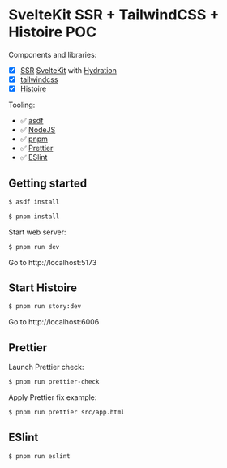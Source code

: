 # SvelteKit SSR + TailwindCSS + Histoire POC

Components and libraries:

- [x] [SSR](https://kit.svelte.dev/docs/page-options#ssr) [SvelteKit](https://github.com/sveltejs/kit) with [Hydration](https://kit.svelte.dev/docs/glossary#hydration)
- [x] [tailwindcss](https://github.com/tailwindlabs/tailwindcss)
- [x] [Histoire](https://histoire.dev/)

Tooling:

- ✅ [asdf](https://asdf-vm.com/)
- ✅ [NodeJS](https://nodejs.org/en/)
- ✅ [pnpm](https://pnpm.io/)
- ✅ [Prettier](https://prettier.io/)
- ✅ [ESlint](https://eslint.org/)

## Getting started

```sh
$ asdf install
```

```sh
$ pnpm install
```

Start web server:

```sh
$ pnpm run dev
```

Go to http://localhost:5173

## Start Histoire

```sh
$ pnpm run story:dev
```

Go to http://localhost:6006

## Prettier

Launch Prettier check:

```sh
$ pnpm run prettier-check
```

Apply Prettier fix example:

```sh
$ pnpm run prettier src/app.html
```

## ESlint

```sh
$ pnpm run eslint
```
